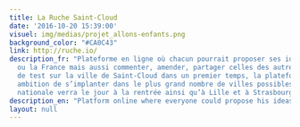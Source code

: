 ```yaml
---
title: La Ruche Saint-Cloud
date: '2016-10-20 15:39:00'
visuel: img/medias/projet_allons-enfants.png
background_color: "#CA0C43"
link: http://ruche.io/
description_fr: "Plateforme en ligne où chacun pourrait proposer ses idées pour sa ville
  ou la France mais aussi commenter, amender, partager celles des autres. En phase
  de test sur la ville de Saint-Cloud dans un premier temps, la plateforme a pour
  ambition de s’implanter dans le plus grand nombre de villes possibles. Une version
  nationale verra le jour à la rentrée ainsi qu’à Lille et à Strasbourg."
description_en: "Platform online where everyone could propose his ideas for his city or France entirely, but also comment, amend, and share those with others. In a test phase on the city of Saint-Cloud at first, the platform has as ambition to set up in as many cities as possible. A national version will be produced at the beginning of the school year, as well as in Lille and Strasbourg."
layout: null
---
```

